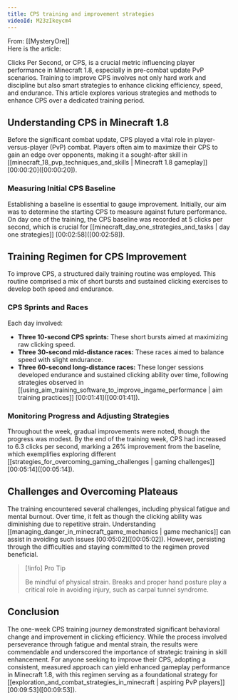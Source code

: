 ```yaml
---
title: CPS training and improvement strategies
videoId: M23zIkeycm4
---
```


From: [[MysteryOre]] <br/> 
Here is the article:

Clicks Per Second, or CPS, is a crucial metric influencing player performance in Minecraft 1.8, especially in pre-combat update PvP scenarios. Training to improve CPS involves not only hard work and discipline but also smart strategies to enhance clicking efficiency, speed, and endurance. This article explores various strategies and methods to enhance CPS over a dedicated training period.

## Understanding CPS in Minecraft 1.8

Before the significant combat update, CPS played a vital role in player-versus-player (PvP) combat. Players often aim to maximize their CPS to gain an edge over opponents, making it a sought-after skill in [[minecraft_18_pvp_techniques_and_skills | Minecraft 1.8 gameplay]] [00:00:20](<a class="yt-timestamp" data-t="00:00:20">[00:00:20]</a>).

### Measuring Initial CPS Baseline

Establishing a baseline is essential to gauge improvement. Initially, our aim was to determine the starting CPS to measure against future performance. On day one of the training, the CPS baseline was recorded at 5 clicks per second, which is crucial for [[minecraft_day_one_strategies_and_tasks | day one strategies]] [00:02:58](<a class="yt-timestamp" data-t="00:02:58">[00:02:58]</a>).

## Training Regimen for CPS Improvement

To improve CPS, a structured daily training routine was employed. This routine comprised a mix of short bursts and sustained clicking exercises to develop both speed and endurance.

### CPS Sprints and Races

Each day involved:

- **Three 10-second CPS sprints:** These short bursts aimed at maximizing raw clicking speed.
- **Three 30-second mid-distance races:** These races aimed to balance speed with slight endurance.
- **Three 60-second long-distance races:** These longer sessions developed endurance and sustained clicking ability over time, following strategies observed in [[using_aim_training_software_to_improve_ingame_performance | aim training practices]] [00:01:41](<a class="yt-timestamp" data-t="00:01:41">[00:01:41]</a>).

### Monitoring Progress and Adjusting Strategies

Throughout the week, gradual improvements were noted, though the progress was modest. By the end of the training week, CPS had increased to 6.3 clicks per second, marking a 26% improvement from the baseline, which exemplifies exploring different [[strategies_for_overcoming_gaming_challenges | gaming challenges]] [00:05:14](<a class="yt-timestamp" data-t="00:05:14">[00:05:14]</a>).

## Challenges and Overcoming Plateaus

The training encountered several challenges, including physical fatigue and mental burnout. Over time, it felt as though the clicking ability was diminishing due to repetitive strain. Understanding [[managing_danger_in_minecraft_game_mechanics | game mechanics]] can assist in avoiding such issues [00:05:02](<a class="yt-timestamp" data-t="00:05:02">[00:05:02]</a>). However, persisting through the difficulties and staying committed to the regimen proved beneficial.

> [!info] Pro Tip
>
> Be mindful of physical strain. Breaks and proper hand posture play a critical role in avoiding injury, such as carpal tunnel syndrome.

## Conclusion

The one-week CPS training journey demonstrated significant behavioral change and improvement in clicking efficiency. While the process involved perseverance through fatigue and mental strain, the results were commendable and underscored the importance of strategic training in skill enhancement. For anyone seeking to improve their CPS, adopting a consistent, measured approach can yield enhanced gameplay performance in Minecraft 1.8, with this regimen serving as a foundational strategy for [[exploration_and_combat_strategies_in_minecraft | aspiring PvP players]] [00:09:53](<a class="yt-timestamp" data-t="00:09:53">[00:09:53]</a>).